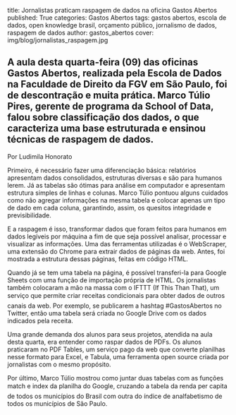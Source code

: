title: Jornalistas praticam raspagem de dados na oficina Gastos Abertos
published: True
categories: Gastos Abertos
tags: gastos abertos, escola de dados, open knowledge brasil, orçamento público, jornalismo de dados, raspagem de dados
author: gastos_abertos
cover: img/blog/jornalistas_raspagem.jpg

## A aula desta quarta-feira (09) das oficinas Gastos Abertos, realizada pela Escola de Dados na Faculdade de Direito da FGV em São Paulo, foi de descontração e muita prática. Marco Túlio Pires, gerente de programa da School of Data, falou sobre classificação dos dados, o que caracteriza uma base estruturada e ensinou técnicas de raspagem de dados.

Por Ludimila Honorato

Primeiro, é necessário fazer uma diferenciação básica: relatórios apresentam dados consolidados, estruturas diversas e são para humanos lerem. Já as tabelas são ótimas para análise em computador e apresentam estrutura simples de linhas e colunas. Marco Túlio pontuou alguns cuidados como não agregar informações na mesma tabela e colocar apenas um tipo de dado em cada coluna, garantindo, assim, os quesitos integridade e previsibilidade.

E a raspagem é isso, transformar dados que foram feitos para humanos em dados legíveis por máquina a fim de que seja possível analisar, processar e visualizar as informações. Uma das ferramentas utilizadas é o WebScraper, uma extensão do Chrome para extrair dados de páginas da web. Antes, foi mostrada a estrutura dessas páginas, feitas em código HTML.

Quando já se tem uma tabela na página, é possível transferi-la para Google Sheets com uma função de importação própria de HTML. Os jornalistas também colocaram a mão na massa com o IFTTT (If This Than That), um serviço que permite criar receitas condicionais para obter dados de outros canais da web. Por exemplo, se publicarem a hashtag #GastosAbertos no Twitter, então uma tabela será criada no Google Drive com os dados indicados pela receita.

Uma grande demanda dos alunos para seus projetos, atendida na aula desta quarta, era entender como raspar dados de PDFs. Os alunos praticaram no PDF Tables, um serviço pago da web que converte planilhas nesse formato para Excel, e Tabula, uma ferramenta open source criada por jornalistas com o mesmo propósito.

Por último, Marco Túlio mostrou como juntar duas tabelas com as funções match e index da planilha do Google, cruzando a tabela da renda per capita de todos os municípios do Brasil com outra do índice de analfabetismo de todos os municípios de São Paulo.
